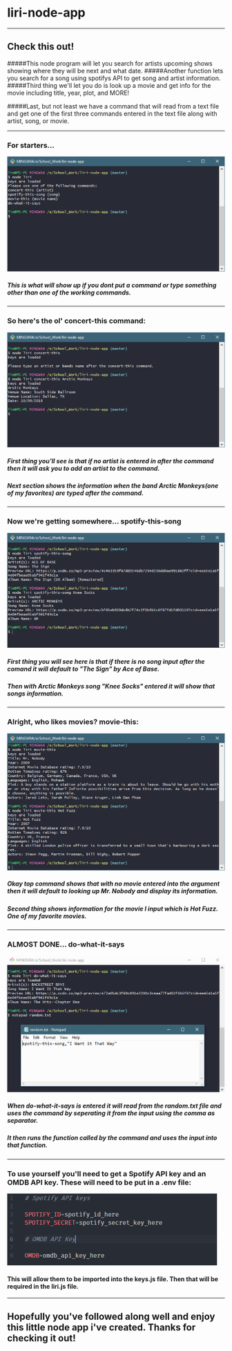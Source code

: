 # liri-node-app
___

## Check this out!

#####This node program will let you search for artists upcoming shows showing where they will be next and what date.
#####Another function lets you search for a song using spotifys API to get song and artist information.
#####Third thing we'll let you do is look up a movie and get info for the movie including title, year, plot, and MORE!

#####Last, but not least we have a command that will read from a text file and get one of the first three commands entered in the text file along with artist, song, or movie.

___

### For starters...

![Default output.](assets/img/default.png)
##### This is what will show up if you dont put a command or type something other than one of the working commands.

___

### So here's the ol' concert-this command:
![concert this standard](assets/img/concert-this.png)
##### First thing you'll see is that if no artist is entered in after the command then it will ask you to add an artist to the command.

##### Next section shows the information when the band Arctic Monkeys(one of my favorites) are typed after the command.
___

### Now we're getting somewhere... spotify-this-song
![spotify this song](assets/img/spotify-this-song.png)
##### First thing you will see here is that if there is no song input after the comand it will default to "The Sign" by Ace of Base.

##### Then with Arctic Monkeys song "Knee Socks" entered it will show that songs information.
___

### Alright, who likes movies? movie-this:
![movie this](assets/img/movie-this.png)
##### Okay top command shows that with no movie entered into the argument then it will default to looking up Mr. Nobody and display its information.

##### Second thing shows information for the movie I input which is Hot Fuzz. One of my favorite movies.

___
### ALMOST DONE... do-what-it-says
![do what it says](assets/img/do-what-it-says.png)
##### When do-what-it-says is entered it will read from the random.txt file and uses the command by seperating it from the input using the comma as separator.

##### It then runs the function called by the command and uses the input into that function.

___

### To use yourself you'll need to get a Spotify API key and an OMDB API key. These will need to be put in a .env file:
![.env file](assets/img/using-keys.png)

#### This will allow them to be imported into the keys.js file. Then that will be required in the liri.js file.

___

## Hopefully you've followed along well and enjoy this little node app i've created. Thanks for checking it out!